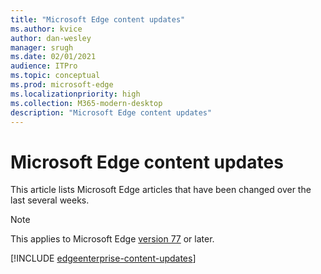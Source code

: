 ```yaml
---
title: "Microsoft Edge content updates"
ms.author: kvice
author: dan-wesley
manager: srugh
ms.date: 02/01/2021
audience: ITPro
ms.topic: conceptual
ms.prod: microsoft-edge
ms.localizationpriority: high
ms.collection: M365-modern-desktop
description: "Microsoft Edge content updates"
---
```


# Microsoft Edge content updates

This article lists Microsoft Edge articles that have been changed over the last several weeks.

> [!NOTE]
> This applies to Microsoft Edge [version 77](https://support.microsoft.com/help/4027011/microsoft-edge-find-out-which-version-you-have?ocid=MicrosoftStore-EdgeVersion) or later.

[!INCLUDE [edgeenterprise-content-updates](./includes/edgeenterprise-content-updates.md)]
